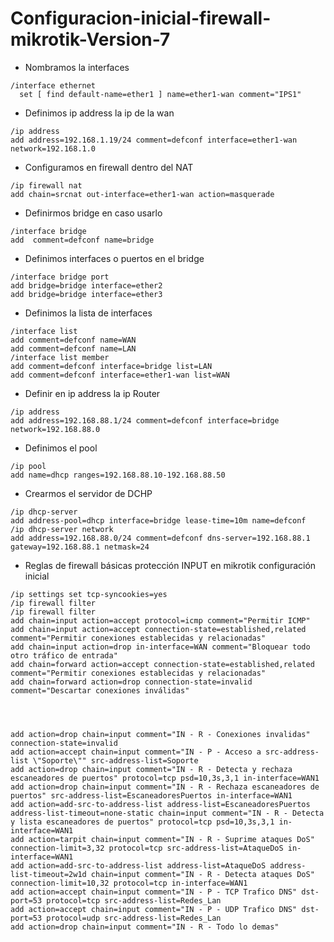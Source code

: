 # Configuracion-inicial-firewall-mikrotik-Version-7

- Nombramos la interfaces 
```
/interface ethernet
  set [ find default-name=ether1 ] name=ether1-wan comment="IPS1"
 ```

- Definimos ip address la ip de la wan
```
/ip address
add address=192.168.1.19/24 comment=defconf interface=ether1-wan network=192.168.1.0
```
 
- Configuramos en firewall dentro del NAT 

```
/ip firewall nat
add chain=srcnat out-interface=ether1-wan action=masquerade
```

- Definirmos bridge en caso usarlo

```
/interface bridge
add  comment=defconf name=bridge   
```
- Definimos interfaces o puertos en el bridge
```
/interface bridge port
add bridge=bridge interface=ether2 
add bridge=bridge interface=ether3
```

- Definimos la lista de interfaces
```
/interface list
add comment=defconf name=WAN
add comment=defconf name=LAN
/interface list member
add comment=defconf interface=bridge list=LAN
add comment=defconf interface=ether1-wan list=WAN
```


- Definir en ip address la ip Router

```
/ip address
add address=192.168.88.1/24 comment=defconf interface=bridge network=192.168.88.0
```

- Definimos el pool

```
/ip pool
add name=dhcp ranges=192.168.88.10-192.168.88.50
```

- Crearmos el servidor de DCHP

```
/ip dhcp-server
add address-pool=dhcp interface=bridge lease-time=10m name=defconf
/ip dhcp-server network
add address=192.168.88.0/24 comment=defconf dns-server=192.168.88.1 gateway=192.168.88.1 netmask=24
```



- Reglas de firewall básicas protección INPUT en mikrotik configuración inicial

```
/ip settings set tcp-syncookies=yes
/ip firewall filter
/ip firewall filter
add chain=input action=accept protocol=icmp comment="Permitir ICMP"
add chain=input action=accept connection-state=established,related comment="Permitir conexiones establecidas y relacionadas"
add chain=input action=drop in-interface=WAN comment="Bloquear todo otro tráfico de entrada"
add chain=forward action=accept connection-state=established,related comment="Permitir conexiones establecidas y relacionadas"
add chain=forward action=drop connection-state=invalid comment="Descartar conexiones inválidas"




add action=drop chain=input comment="IN - R - Conexiones invalidas" connection-state=invalid
add action=accept chain=input comment="IN - P - Acceso a src-address-list \"Soporte\"" src-address-list=Soporte
add action=drop chain=input comment="IN - R - Detecta y rechaza escaneadores de puertos" protocol=tcp psd=10,3s,3,1 in-interface=WAN1
add action=drop chain=input comment="IN - R - Rechaza escaneadores de puertos" src-address-list=EscaneadoresPuertos in-interface=WAN1
add action=add-src-to-address-list address-list=EscaneadoresPuertos address-list-timeout=none-static chain=input comment="IN - R - Detecta y lista escaneadores de puertos" protocol=tcp psd=10,3s,3,1 in-interface=WAN1
add action=tarpit chain=input comment="IN - R - Suprime ataques DoS" connection-limit=3,32 protocol=tcp src-address-list=AtaqueDoS in-interface=WAN1
add action=add-src-to-address-list address-list=AtaqueDoS address-list-timeout=2w1d chain=input comment="IN - R - Detecta ataques DoS" connection-limit=10,32 protocol=tcp in-interface=WAN1
add action=accept chain=input comment="IN - P - TCP Trafico DNS" dst-port=53 protocol=tcp src-address-list=Redes_Lan
add action=accept chain=input comment="IN - P - UDP Trafico DNS" dst-port=53 protocol=udp src-address-list=Redes_Lan
add action=drop chain=input comment="IN - R - Todo lo demas"
```
